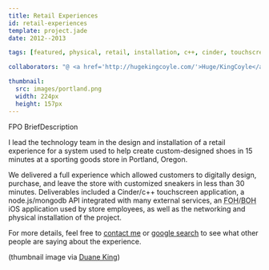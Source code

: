 ```yaml
---
title: Retail Experiences
id: retail-experiences
template: project.jade
date: 2012--2013

tags: [featured, physical, retail, installation, c++, cinder, touchscreen, mobile, ios, freelance, multi-device ]

collaborators: "@ <a href='http://hugekingcoyle.com/'>Huge/KingCoyle</a> (Portland, OR)"

thumbnail:
  src: images/portland.png
  width: 224px
  height: 157px
---
```


FPO BriefDescription

I lead the technology team in the design and installation of a retail experience for a system used to help create custom-designed shoes in 15 minutes at a sporting goods store in Portland, Oregon.

We delivered a full experience which allowed customers to digitally design, purchase, and leave the store with customized sneakers in less than 30 minutes.  Deliverables included a Cinder/c++ touchscreen application, a node.js/mongodb API integrated with many external services, an <abbr title="Front of House">FOH</abbr>/<abbr title="Back of House">BOH</abbr> iOS application used by store employees, as well as the networking and physical installation of the project.

For more details, feel free to [contact me](/contact/) or [google search](https://www.google.com/search?q=%22SWOOSHiD%22) to see what other people are saying about the experience.

(thumbnail image via [Duane King](https://twitter.com/DuaneKing/statuses/298536921100058624))